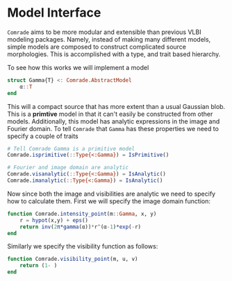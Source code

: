 # Model Interface

`Comrade` aims to be more modular and extensible than previous VLBI modeling packages. Namely, instead of making many different models, simple models are composed to construct complicated source morphologies. This is accomplished with a type, and trait based hierarchy.

To see how this works we will implement a  model

```julia
struct Gamma{T} <: Comrade.AbstractModel
    α::T
end
```

This will a compact source that has more extent than a usual Gaussian blob. This is a **primtive** model in that it can't easily be constructed from other models. Additionally, this model has analytic expressions in the image and Fourier domain. To tell `Comrade` that `Gamma` has these properties we need to specify a couple of traits

```julia
# Tell Comrade Gamma is a primitive model
Comrade.isprimitive(::Type{<:Gamma}) = IsPrimitive()

# Fourier and image domain are analytic
Comrade.visanalytic(::Type{<:Gamma}) = IsAnalytic()
Comrade.imanalytic(::Type{<:Gamma}) = IsAnalytic()
```

Now since both the image and visibilities are analytic we need to specify how to calculate them. First we will specify the image domain function:

```julia
function Comrade.intensity_point(m::Gamma, x, y)
    r = hypot(x,y) + eps()
    return inv(2π*gamma(α))*r^(α-1)*exp(-r)
end
```

Similarly we specify the visibility function as follows:

```julia
function Comrade.visibility_point(m, u, v)
    return (1- )
end
```